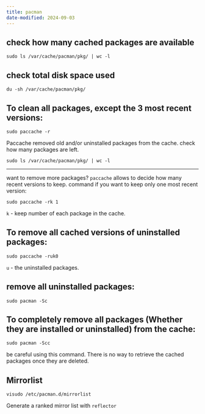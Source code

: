 ```yaml
---
title: pacman
date-modified: 2024-09-03
---
```


## check how many cached packages are available

```shell
sudo ls /var/cache/pacman/pkg/ | wc -l
```

## check total disk space used

```shell
du -sh /var/cache/pacman/pkg/
```

## To clean all packages, except the 3 most recent versions:

```shell
sudo paccache -r
```

Paccache removed old and/or uninstalled packages from the cache.
check how many packages are left.

```shell
sudo ls /var/cache/pacman/pkg/ | wc -l
```

---

want to remove more packages? `paccache` allows to decide how many recent versions to keep.
command if you want to keep only one most recent version:

```shell
sudo paccache -rk 1
```

`k` - keep number of each package in the cache.

## To remove all cached versions of uninstalled packages:

```shell
sudo paccache -ruk0
```

`u` - the uninstalled packages.

## remove all uninstalled packages:

```shell
sudo pacman -Sc
```

## To completely remove all packages (Whether they are installed or uninstalled) from the cache:

```shell
sudo pacman -Scc
```

be careful using this command. There is no way to retrieve the cached packages once they are deleted.

## Mirrorlist

```shell
visudo /etc/pacman.d/mirrorlist
```

Generate a ranked mirror list with `reflector`
